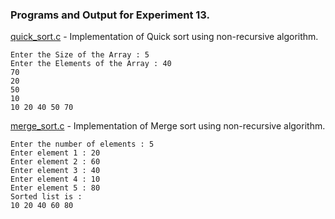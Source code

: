 ### Programs and Output for Experiment 13.

[quick_sort.c](https://github.com/akkupy/DS_S3/blob/main/Exp_13/quick_sort.c) - Implementation of Quick sort using non-recursive algorithm.
```
Enter the Size of the Array : 5
Enter the Elements of the Array : 40
70
20
50
10
10 20 40 50 70 

``` 

[merge_sort.c](https://github.com/akkupy/DS_S3/blob/main/Exp_13/merge_sort.c) - Implementation of Merge sort using non-recursive algorithm.
```
Enter the number of elements : 5
Enter element 1 : 20
Enter element 2 : 60
Enter element 3 : 40
Enter element 4 : 10
Enter element 5 : 80
Sorted list is :
10 20 40 60 80

``` 